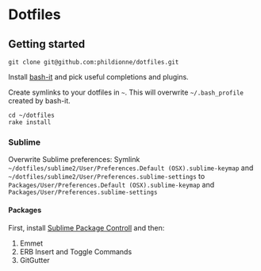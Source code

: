 # Dotfiles

## Getting started
```
git clone git@github.com:phildionne/dotfiles.git
```
Install [bash-it](https://github.com/revans/bash-it) and pick useful completions and plugins.

Create symlinks to your dotfiles in `~`. This will overwrite `~/.bash_profile` created by bash-it.
```
cd ~/dotfiles
rake install
```

### Sublime
Overwrite Sublime preferences:
Symlink `~/dotfiles/sublime2/User/Preferences.Default (OSX).sublime-keymap` and `~/dotfiles/sublime2/User/Preferences.sublime-settings` to `Packages/User/Preferences.Default (OSX).sublime-keymap` and `Packages/User/Preferences.sublime-settings`

#### Packages
First, install [Sublime Package Controll](http://wbond.net/sublime_packages/package_control) and then:
1. Emmet
2. ERB Insert and Toggle Commands
3. GitGutter
